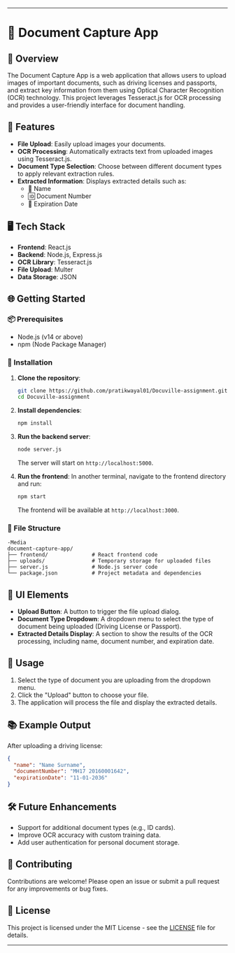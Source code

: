 ---

# 📝 Document Capture App

## 📖 Overview
The Document Capture App is a web application that allows users to upload images of important documents, such as driving licenses and passports, and extract key information from them using Optical Character Recognition (OCR) technology. This project leverages Tesseract.js for OCR processing and provides a user-friendly interface for document handling.

## 🚀 Features
- **File Upload**: Easily upload images your documents.
- **OCR Processing**: Automatically extracts text from uploaded images using Tesseract.js.
- **Document Type Selection**: Choose between different document types to apply relevant extraction rules.
- **Extracted Information**: Displays extracted details such as:
  - 📛 Name
  - 🆔 Document Number
  - 📅 Expiration Date

## 🖥️ Tech Stack
- **Frontend**: React.js
- **Backend**: Node.js, Express.js
- **OCR Library**: Tesseract.js
- **File Upload**: Multer
- **Data Storage**: JSON

## 🌐 Getting Started

### 📦 Prerequisites
- Node.js (v14 or above)
- npm (Node Package Manager)

### 🔧 Installation
1. **Clone the repository**:
   ```bash
   git clone https://github.com/pratikwayal01/Docuville-assignment.git
   cd Docuville-assignment
   ```

2. **Install dependencies**:
   ```bash
   npm install
   ```

3. **Run the backend server**:
   ```bash
   node server.js
   ```
   The server will start on `http://localhost:5000`.

4. **Run the frontend**:
   In another terminal, navigate to the frontend directory and run:
   ```bash
   npm start
   ```
   The frontend will be available at `http://localhost:3000`.

### 📁 File Structure
```
-Media
document-capture-app/
├── frontend/              # React frontend code
├── uploads/               # Temporary storage for uploaded files
├── server.js              # Node.js server code
└── package.json           # Project metadata and dependencies
```

## 🎨 UI Elements
- **Upload Button**: A button to trigger the file upload dialog.
- **Document Type Dropdown**: A dropdown menu to select the type of document being uploaded (Driving License or Passport).
- **Extracted Details Display**: A section to show the results of the OCR processing, including name, document number, and expiration date.

## 📄 Usage
1. Select the type of document you are uploading from the dropdown menu.
2. Click the "Upload" button to choose your file.
3. The application will process the file and display the extracted details.

## 📚 Example Output
After uploading a driving license:
```json
{
  "name": "Name Surname",
  "documentNumber": "MH17 20160001642",
  "expirationDate": "11-01-2036"
}
```

## 🛠️ Future Enhancements
- Support for additional document types (e.g., ID cards).
- Improve OCR accuracy with custom training data.
- Add user authentication for personal document storage.

## 💬 Contributing
Contributions are welcome! Please open an issue or submit a pull request for any improvements or bug fixes.

## 📄 License
This project is licensed under the MIT License - see the [LICENSE](LICENSE) file for details.

---